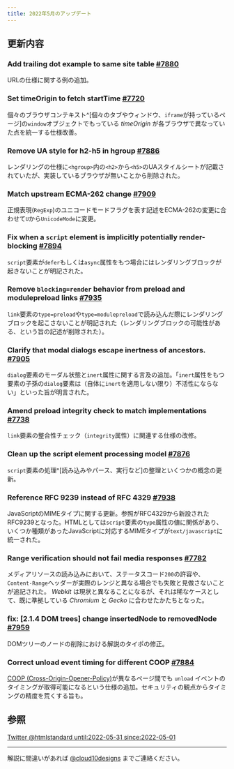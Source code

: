 ```yaml
---
title: 2022年5月のアップデート
---
```


## 更新内容

### Add trailing dot example to same site table [#7880](https://github.com/whatwg/html/pull/7880)

URLの仕様に関する例の追加。

### Set timeOrigin to fetch startTime [#7720](https://github.com/whatwg/html/pull/7720)

個々のブラウザコンテキスト^[個々のタブやウィンドウ、`iframe`が持っているページ]の`window`オブジェクトでもっている _timeOrigin_ が各ブラウザで異なっていた点を統一する仕様改善。

### Remove UA style for h2-h5 in hgroup [#7886](https://github.com/whatwg/html/pull/7886)

レンダリングの仕様に`<hgroup>`内の`<h2>`から`<h5>`のUAスタイルシートが記載されていたが、実装しているブラウザが無いことから削除された。

### Match upstream ECMA-262 change [#7909](https://github.com/whatwg/html/pull/7909)

正規表現(`RegExp`)のユニコードモードフラグを表す記述をECMA-262の変更に合わせて`U`から`UnicodeMode`に変更。

### Fix when a `script` element is implicitly potentially render-blocking [#7894](https://github.com/whatwg/html/pull/7894)

`script`要素が`defer`もしくは`async`属性をもつ場合にはレンダリングブロックが起きないことが明記された。

### Remove `blocking=render` behavior from preload and modulepreload links [#7935](https://github.com/whatwg/html/pull/7935)

`link`要素の`type=preload`や`type=modulepreload`で読み込んだ際にレンダリングブロックを起こさないことが明記された（レンダリングブロックの可能性がある、という旨の記述が削除された）。

### Clarify that modal dialogs escape inertness of ancestors. [#7905](https://github.com/whatwg/html/pull/7905)

`dialog`要素のモーダル状態と`inert`属性に関する言及の追加。「`inert`属性をもつ要素の子孫の`dialog`要素は（自体に`inert`を適用しない限り）不活性にならない」といった旨が明言された。

### Amend preload integrity check to match implementations [#7738](https://github.com/whatwg/html/pull/7738)

`link`要素の整合性チェック（`integrity`属性）に関連する仕様の改修。

### Clean up the script element processing model [#7876](https://github.com/whatwg/html/pull/7876)

`script`要素の処理^[読み込みやパース、実行など]の整理といくつかの概念の更新。

### Reference RFC 9239 instead of RFC 4329 [#7938](https://github.com/whatwg/html/pull/7938)

JavaScriptのMIMEタイプに関する更新。参照がRFC4329から新設されたRFC9239となった。HTMLとしては`script`要素の`type`属性の値に関係があり、いくつか種類があったJavaScriptに対応するMIMEタイプが`text/javascript`に統一された。

### Range verification should not fail media responses [#7782](https://github.com/whatwg/html/pull/7782)

メディアリソースの読み込みにおいて、ステータスコード`200`の許容や、`Content-Range`ヘッダーが実際のレンジと異なる場合でも失敗と見做さないことが追記された。 _Webkit_ は現状と異なることになるが、それは稀なケースとして、既に準拠している _Chromium_ と _Gecko_ に合わせたかたちとなった。

### fix: [2.1.4 DOM trees] change insertedNode to removedNode [#7959](https://github.com/whatwg/html/pull/7959)

DOMツリーのノードの削除における解説のタイポの修正。

### Correct unload event timing for different COOP [#7884](https://github.com/whatwg/html/pull/7884)

[COOP (Cross-Origin-Opener-Policy)](https://developer.mozilla.org/ja/docs/Web/HTTP/Headers/Cross-Origin-Opener-Policy)が異なるページ間でも `unload` イベントのタイミングが取得可能になるという仕様の追加。セキュリティの観点からタイミングの精度を荒くする旨も。

## 参照

[Twitter @htmlstandard until:2022-05-31 since:2022-05-01](<https://twitter.com/search?q=(from%3Ahtmlstandard)%20until%3A2022-05-31%20since%3A2022-05-01&f=live>)

---

解説に間違いがあれば [@cloud10designs](https://twitter.com/cloud10designs) までご連絡ください。
